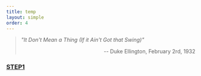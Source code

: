 ```yaml
---
title: temp
layout: simple
order: 4
---
```


> *"It Don't Mean a Thing (If it Ain't Got that Swing)"*
> 
><p align="right">-- Duke Ellington, February 2rd, 1932</p>

### [STEP1](/temp/music/Imperial_mathematics)
